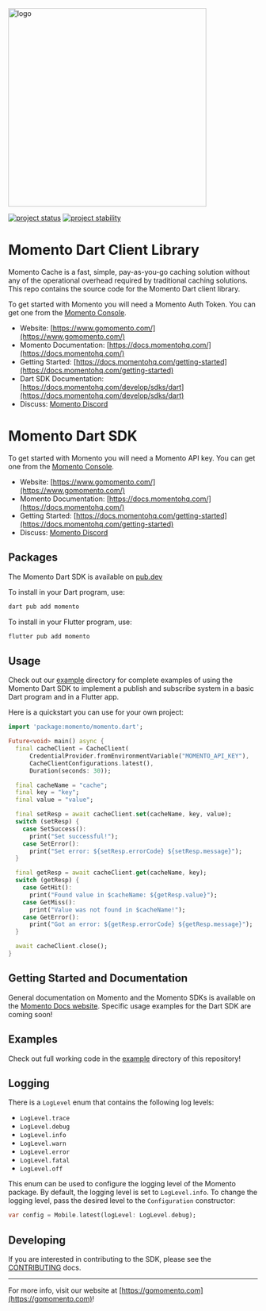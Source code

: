 <head>
  <meta name="Momento Dart Client Library Documentation" content="Dart client software development kit for Momento Cache">
</head>
<img src="https://docs.momentohq.com/img/logo.svg" alt="logo" width="400"/>

[![project status](https://momentohq.github.io/standards-and-practices/badges/project-status-official.svg)](https://github.com/momentohq/standards-and-practices/blob/main/docs/momento-on-github.md)
[![project stability](https://momentohq.github.io/standards-and-practices/badges/project-stability-alpha.svg)](https://github.com/momentohq/standards-and-practices/blob/main/docs/momento-on-github.md)

# Momento Dart Client Library

Momento Cache is a fast, simple, pay-as-you-go caching solution without any of the operational overhead
required by traditional caching solutions.  This repo contains the source code for the Momento Dart client library.

To get started with Momento you will need a Momento Auth Token. You can get one from the [Momento Console](https://console.gomomento.com).

* Website: [https://www.gomomento.com/](https://www.gomomento.com/)
* Momento Documentation: [https://docs.momentohq.com/](https://docs.momentohq.com/)
* Getting Started: [https://docs.momentohq.com/getting-started](https://docs.momentohq.com/getting-started)
* Dart SDK Documentation: [https://docs.momentohq.com/develop/sdks/dart](https://docs.momentohq.com/develop/sdks/dart)
* Discuss: [Momento Discord](https://discord.gg/3HkAKjUZGq)

# Momento Dart SDK

To get started with Momento you will need a Momento API key. You can get one from the [Momento Console](https://console.gomomento.com/api-keys).

* Website: [https://www.gomomento.com/](https://www.gomomento.com/)
* Momento Documentation: [https://docs.momentohq.com/](https://docs.momentohq.com/)
* Getting Started: [https://docs.momentohq.com/getting-started](https://docs.momentohq.com/getting-started)
* Discuss: [Momento Discord](https://discord.gg/3HkAKjUZGq)

## Packages

The Momento Dart SDK is available on [pub.dev](https://pub.dev/packages/momento) 

To install in your Dart program, use: 

```bash
dart pub add momento
```

To install in your Flutter program, use: 

```bash
flutter pub add momento
```

## Usage

Check out our [example](./example/) directory for complete examples of using the Momento Dart SDK to implement a publish and subscribe system in a basic Dart program and in a Flutter app.

Here is a quickstart you can use for your own project:

```dart
import 'package:momento/momento.dart';

Future<void> main() async {
  final cacheClient = CacheClient(
      CredentialProvider.fromEnvironmentVariable("MOMENTO_API_KEY"),
      CacheClientConfigurations.latest(),
      Duration(seconds: 30));

  final cacheName = "cache";
  final key = "key";
  final value = "value";

  final setResp = await cacheClient.set(cacheName, key, value);
  switch (setResp) {
    case SetSuccess():
      print("Set successful!");
    case SetError():
      print("Set error: ${setResp.errorCode} ${setResp.message}");
  }

  final getResp = await cacheClient.get(cacheName, key);
  switch (getResp) {
    case GetHit():
      print("Found value in $cacheName: ${getResp.value}");
    case GetMiss():
      print("Value was not found in $cacheName!");
    case GetError():
      print("Got an error: ${getResp.errorCode} ${getResp.message}");
  }

  await cacheClient.close();
}

```

## Getting Started and Documentation

General documentation on Momento and the Momento SDKs is available on the [Momento Docs website](https://docs.momentohq.com/). Specific usage examples for the Dart SDK are coming soon!

## Examples

Check out full working code in the [example](./example/) directory of this repository!

## Logging

There is a `LogLevel` enum that contains the following log levels:

* `LogLevel.trace`
* `LogLevel.debug`
* `LogLevel.info`
* `LogLevel.warn`
* `LogLevel.error`
* `LogLevel.fatal`
* `LogLevel.off`

This enum can be used to configure the logging level of the Momento package. By default, the logging level is set to `LogLevel.info`. To change the logging level, pass the desired level to the `Configuration` constructor:

```dart
var config = Mobile.latest(logLevel: LogLevel.debug);
```

## Developing

If you are interested in contributing to the SDK, please see the [CONTRIBUTING](./CONTRIBUTING.md) docs.

----------------------------------------------------------------------------------------
For more info, visit our website at [https://gomomento.com](https://gomomento.com)!
